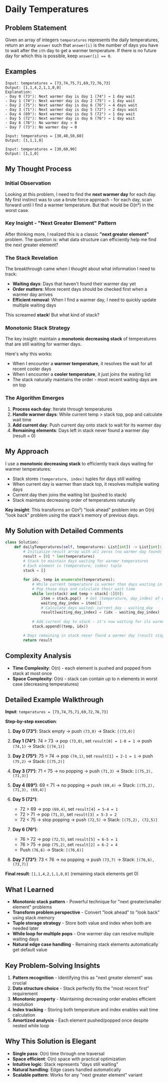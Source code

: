 # Daily Temperatures

## Problem Statement
Given an array of integers `temperatures` represents the daily temperatures, return an array `answer` such that `answer[i]` is the number of days you have to wait after the `ith` day to get a warmer temperature. If there is no future day for which this is possible, keep `answer[i] == 0`.

## Examples
```
Input: temperatures = [73,74,75,71,69,72,76,73]
Output: [1,1,4,2,1,1,0,0]
Explanation:
- Day 0 (73°): Next warmer day is day 1 (74°) → 1 day wait
- Day 1 (74°): Next warmer day is day 2 (75°) → 1 day wait  
- Day 2 (75°): Next warmer day is day 6 (76°) → 4 days wait
- Day 3 (71°): Next warmer day is day 5 (72°) → 2 days wait
- Day 4 (69°): Next warmer day is day 5 (72°) → 1 day wait
- Day 5 (72°): Next warmer day is day 6 (76°) → 1 day wait
- Day 6 (76°): No warmer day → 0
- Day 7 (73°): No warmer day → 0

Input: temperatures = [30,40,50,60]
Output: [1,1,1,0]

Input: temperatures = [30,60,90]
Output: [1,1,0]
```

## My Thought Process

### Initial Observation
Looking at this problem, I need to find the **next warmer day** for each day. My first instinct was to use a brute force approach - for each day, scan forward until I find a warmer temperature. But that would be O(n²) in the worst case.

### Key Insight - "Next Greater Element" Pattern
After thinking more, I realized this is a classic **"next greater element"** problem. The question is: what data structure can efficiently help me find the next greater element?

### The Stack Revelation  
The breakthrough came when I thought about what information I need to track:
- **Waiting days**: Days that haven't found their warmer day yet
- **Order matters**: More recent days should be checked first when a warmer day arrives
- **Efficient removal**: When I find a warmer day, I need to quickly update multiple waiting days

This screamed **stack**! But what kind of stack?

### Monotonic Stack Strategy
The key insight: maintain a **monotonic decreasing stack** of temperatures that are still waiting for warmer days.

Here's why this works:
- When I encounter a **warmer temperature**, it resolves the wait for all recent cooler days
- When I encounter a **cooler temperature**, it just joins the waiting list
- The stack naturally maintains the order - most recent waiting days are on top

### The Algorithm Emerges
1. **Process each day**: Iterate through temperatures
2. **Handle warmer days**: While current temp > stack top, pop and calculate wait time  
3. **Add current day**: Push current day onto stack to wait for its warmer day
4. **Remaining elements**: Days left in stack never found a warmer day (result = 0)

## My Approach
I use a **monotonic decreasing stack** to efficiently track days waiting for warmer temperatures:

- Stack stores `(temperature, index)` tuples for days still waiting
- When current day is warmer than stack top, it resolves multiple waiting days
- Current day then joins the waiting list (pushed to stack)
- Stack maintains decreasing order of temperatures naturally

**Key insight**: This transforms an O(n²) "look ahead" problem into an O(n) "look back" problem using the stack's memory of previous days.

## My Solution with Detailed Comments
```python
class Solution:
    def dailyTemperatures(self, temperatures: List[int]) -> List[int]:
        # Initialize result array with all zeros (no warmer day found)
        result = [0] * len(temperatures)
        # Stack to maintain days waiting for warmer temperatures
        # Each element is (temperature, index) tuple
        stack = []
        
        for idx, temp in enumerate(temperatures):
            # While current temperature is warmer than days waiting in stack
            # Pop those days and calculate their wait time
            while len(stack) and temp > stack[-1][0]:
                item = stack.pop()  # Get (temperature, day_index) of waiting day
                waiting_day_index = item[1]
                # Calculate days waited: current_day - waiting_day
                result[waiting_day_index] = (idx - waiting_day_index)
            
            # Add current day to stack - it's now waiting for its warmer day
            stack.append((temp, idx))

        # Days remaining in stack never found a warmer day (result stays 0)
        return result
```

## Complexity Analysis
- **Time Complexity**: O(n) - each element is pushed and popped from stack at most once
- **Space Complexity**: O(n) - stack can contain up to n elements in worst case (decreasing temperatures)

## Detailed Example Walkthrough
**Input**: `temperatures = [73,74,75,71,69,72,76,73]`

**Step-by-step execution**:

1. **Day 0 (73°)**: Stack empty → push `(73,0)` → Stack: `[(73,0)]`

2. **Day 1 (74°)**: 74 > 73 → pop `(73,0)`, set `result[0] = 1-0 = 1` → push `(74,1)` → Stack: `[(74,1)]`

3. **Day 2 (75°)**: 75 > 74 → pop `(74,1)`, set `result[1] = 2-1 = 1` → push `(75,2)` → Stack: `[(75,2)]`

4. **Day 3 (71°)**: 71 < 75 → no popping → push `(71,3)` → Stack: `[(75,2), (71,3)]`

5. **Day 4 (69°)**: 69 < 71 → no popping → push `(69,4)` → Stack: `[(75,2), (71,3), (69,4)]`

6. **Day 5 (72°)**: 
   - 72 > 69 → pop `(69,4)`, set `result[4] = 5-4 = 1`
   - 72 > 71 → pop `(71,3)`, set `result[3] = 5-3 = 2`  
   - 72 < 75 → stop popping → push `(72,5)` → Stack: `[(75,2), (72,5)]`

7. **Day 6 (76°)**:
   - 76 > 72 → pop `(72,5)`, set `result[5] = 6-5 = 1`
   - 76 > 75 → pop `(75,2)`, set `result[2] = 6-2 = 4`
   - Push `(76,6)` → Stack: `[(76,6)]`

8. **Day 7 (73°)**: 73 < 76 → no popping → push `(73,7)` → Stack: `[(76,6), (73,7)]`

**Final result**: `[1,1,4,2,1,1,0,0]` (remaining stack elements get 0)

## What I Learned
- **Monotonic stack pattern** - Powerful technique for "next greater/smaller element" problems
- **Transform problem perspective** - Convert "look ahead" to "look back" using stack memory
- **Tuple storage strategy** - Store both value and index when both are needed later
- **While loop for multiple pops** - One warmer day can resolve multiple waiting days
- **Natural edge case handling** - Remaining stack elements automatically get default value

## Key Problem-Solving Insights
1. **Pattern recognition** - Identifying this as "next greater element" was crucial
2. **Data structure choice** - Stack perfectly fits the "most recent first" requirement  
3. **Monotonic property** - Maintaining decreasing order enables efficient resolution
4. **Index tracking** - Storing both temperature and index enables wait time calculation
5. **Amortized analysis** - Each element pushed/popped once despite nested while loop

## Why This Solution is Elegant
- **Single pass**: O(n) time through one traversal
- **Space efficient**: O(n) space with practical optimization
- **Intuitive logic**: Stack represents "days still waiting"
- **Natural handling**: Edge cases handled automatically
- **Scalable pattern**: Works for any "next greater element" variant